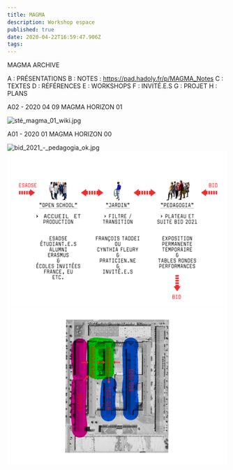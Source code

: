 ```yaml
---
title: MAGMA
description: Workshop espace
published: true
date: 2020-04-22T16:59:47.906Z
tags: 
---
```


MAGMA ARCHIVE

A : PRÉSENTATIONS
B : NOTES : https://pad.hadoly.fr/p/MAGMA_Notes
C : TEXTES
D : RÉFÉRENCES 
E : WORKSHOPS 
F : INVITÉ.E.S
G : PROJET
H : PLANS

A02 - 2020 04 09 MAGMA HORIZON 01

![sté_magma_01_wiki.jpg](/image/sté_magma_01_wiki.jpg)

A01 - 2020 01 MAGMA HORIZON 00

![bid_2021_-_pedagogia_ok.jpg](/bid_2021_-_pedagogia_ok.jpg)
![pedagogia_01_2.jpg](/pedagogia_01_2.jpg)
![plan_pedagogia.jpg](/plan_pedagogia.jpg)
